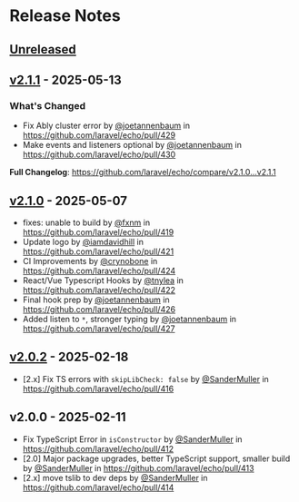 # Release Notes

## [Unreleased](https://github.com/laravel/echo/compare/v2.1.1...2.x)

## [v2.1.1](https://github.com/laravel/echo/compare/v2.1.0...v2.1.1) - 2025-05-13

### What's Changed

* Fix Ably cluster error by [@joetannenbaum](https://github.com/joetannenbaum) in https://github.com/laravel/echo/pull/429
* Make events and listeners optional by [@joetannenbaum](https://github.com/joetannenbaum) in https://github.com/laravel/echo/pull/430

**Full Changelog**: https://github.com/laravel/echo/compare/v2.1.0...v2.1.1

## [v2.1.0](https://github.com/laravel/echo/compare/v2.0.2...v2.1.0) - 2025-05-07

* fixes: unable to build by [@fxnm](https://github.com/fxnm) in https://github.com/laravel/echo/pull/419
* Update logo by [@iamdavidhill](https://github.com/iamdavidhill) in https://github.com/laravel/echo/pull/421
* CI Improvements by [@crynobone](https://github.com/crynobone) in https://github.com/laravel/echo/pull/424
* React/Vue Typescript Hooks by [@tnylea](https://github.com/tnylea) in https://github.com/laravel/echo/pull/422
* Final hook prep by [@joetannenbaum](https://github.com/joetannenbaum) in https://github.com/laravel/echo/pull/426
* Added listen to `*`, stronger typing by [@joetannenbaum](https://github.com/joetannenbaum) in https://github.com/laravel/echo/pull/427

## [v2.0.2](https://github.com/laravel/echo/compare/v2.0.0...v2.0.2) - 2025-02-18

- [2.x] Fix TS errors with `skipLibCheck: false` by [@SanderMuller](https://github.com/SanderMuller) in https://github.com/laravel/echo/pull/416

## v2.0.0 - 2025-02-11

- Fix TypeScript Error in `isConstructor` by [@SanderMuller](https://github.com/SanderMuller) in https://github.com/laravel/echo/pull/412
- [2.0] Major package upgrades, better TypeScript support, smaller build by [@SanderMuller](https://github.com/SanderMuller) in https://github.com/laravel/echo/pull/413
- [2.x] move tslib to dev deps by [@SanderMuller](https://github.com/SanderMuller) in https://github.com/laravel/echo/pull/414
